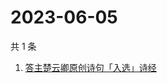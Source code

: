 # 2023-06-05

共 1 条

<!-- BEGIN -->
<!-- 最后更新时间 Mon Jun 05 2023 06:07:46 GMT+0800 (China Standard Time) -->

1. [答主楚云卿原创诗句「入选」诗经](https://www.zhihu.com/search?q=答主楚云卿原创诗句「入选」诗经)

<!-- END -->
